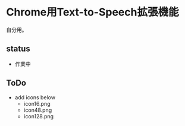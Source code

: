 # Chrome用Text-to-Speech拡張機能
自分用。

## status
- 作業中

## ToDo
- add icons below
  - icon16.png
  - icon48.png
  - icon128.png
